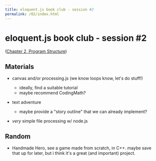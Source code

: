 ```yaml
---
title: eloquent.js book club - session #2
permalink: /02/index.html
---
```


# eloquent.js book club - session #2

([Chapter 2, Program Structure](http://eloquentjavascript.net/02_program_structure.html))

## Materials

- canvas and/or processing.js
    (we know loops know, let's do stuff!)

    - ideally, find a suitable tutorial
    - maybe recommend CodingMath?
- text adventure
    - maybe provide a "story outline" that we can already implement?
- *very* simple file processing w/ node.js

## Random

- Handmade Hero, see a game made from scratch, in C++.  maybe save that
    up for later, but i think it's a great (and important) project.
